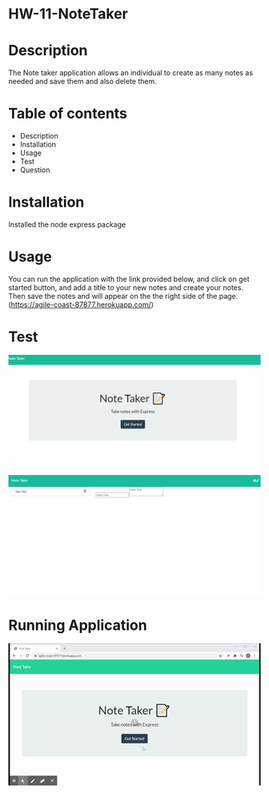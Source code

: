 # HW-11-NoteTaker

# Description

The Note taker application allows an individual to create as many notes as needed and save them and also delete them.

# Table of contents

* Description
* Installation
* Usage
* Test 
* Question

# Installation

Installed the node express package

# Usage
You can run the application with the link provided below, and click on get started button, and add 
a title to your new notes and create your notes. Then save the notes and will appear on the the right side of the page.
(https://agile-coast-87877.herokuapp.com/)

# Test 
![App Pictures](./public/assets/notetakerFront.png)
![App Picture Back](./public/assets/notetakerBack.png)

# Running Application
![one test](./public/assets/appworkingvideo.gif)


